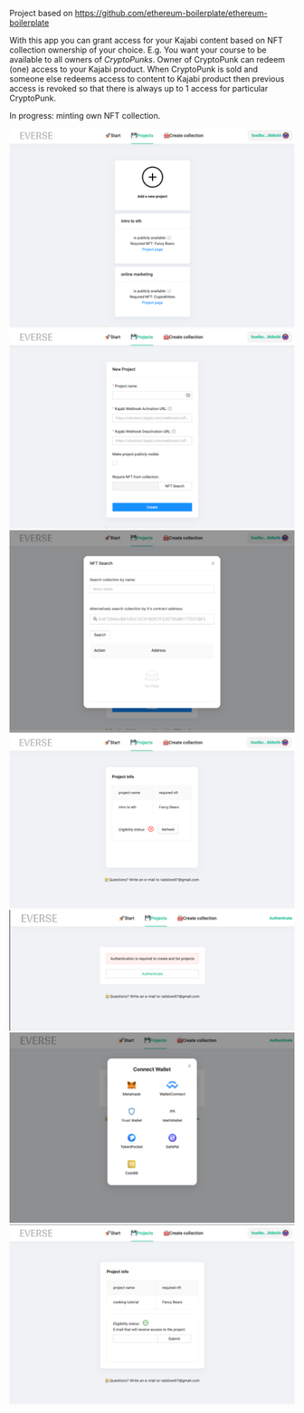Project based on https://github.com/ethereum-boilerplate/ethereum-boilerplate

With this app you can grant access for your Kajabi content based on NFT collection ownership of your choice. E.g. You
want your course to be available to all owners of *CryptoPunks*. Owner of CryptoPunk can redeem (one) access to your
Kajabi product. When CryptoPunk is sold and someone else redeems access to content to Kajabi product then previous
access is revoked so that there is always up to 1 access for particular CryptoPunk.

In progress: minting own NFT collection.




![img_6.png](readme_imgs/img_6.png)
![img_7.png](readme_imgs/img_7.png)
![img_8.png](readme_imgs/img_8.png)
![img_9.png](readme_imgs/img_9.png)
![img_4.png](readme_imgs/img_4.png)
![img_5.png](readme_imgs/img_5.png)
![img.png](readme_imgs/img.png)